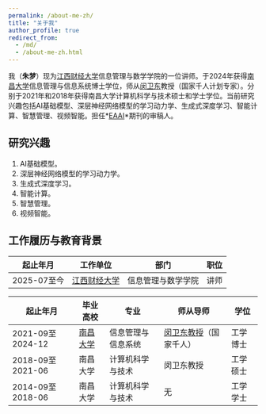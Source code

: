 ```yaml
---
permalink: /about-me-zh/
title: "关于我"
author_profile: true
redirect_from: 
  - /md/
  - /about-me-zh.html 
---
```


我（**朱梦**）现为[江西财经大学](https://www.jxufe.edu.cn)信息管理与数学学院的一位讲师。于2024年获得[南昌大学](https://www.ncu.edu.cn)信息管理与信息系统博士学位，师从[闵卫东](https://smcs.ncu.edu.cn/szdw/jsml/ce79f6f094154067a7dda50292b90603.htm)教授（国家千人计划专家）。分别于2021年和2018年获得南昌大学计算机科学与技术硕士和学士学位。当前研究兴趣包括AI基础模型、深层神经网络模型的学习动力学、生成式深度学习、智能计算、智慧管理、视频智能。担任*[EAAI](https://www.sciencedirect.com/journal/engineering-applications-of-artificial-intelligence)*期刊的审稿人。

## 研究兴趣

1. AI基础模型。
2. 深层神经网络模型的学习动力学。
3. 生成式深度学习。
4. 智能计算。
5. 智慧管理。
6. 视频智能。

## 工作履历与教育背景

<div class="table-wrapper-about-work-experience">
  <table>
    <thead>
      <tr>
        <th>起止年月</th>
        <th>工作单位</th>
        <th>部门</th>
        <th>职位</th>
      </tr>
    </thead>
    <tbody>
      <tr>
        <td>2025-07至今</td>
        <td><a href="https://www.jxufe.edu.cn" target="_blank" rel="noopener">江西财经大学</a></td>
        <td>信息管理与数学学院</td>
        <td>讲师</td>
      </tr>
    </tbody>
  </table>
</div>
<div class="table-wrapper-about-education">
  <table>
    <thead>
      <tr>
        <th>起止年月</th>
        <th>毕业高校</th>
        <th>专业</th>
        <th>师从导师</th>
        <th>学位</th>
      </tr>
    </thead>
    <tbody>
      <tr>
        <td>2021-09至2024-12</td>
        <td><a href="https://www.ncu.edu.cn" target="_blank" rel="noopener">南昌大学</a></td>
        <td>信息管理与信息系统</td>
        <td><a href="https://smcs.ncu.edu.cn/szdw/jsml/2e0cf032bb4c475c8f0767ecd4800043.htm" target="_blank" rel="noopener">闵卫东教授</a>（国家千人）</td>
        <td>工学博士</td>
      </tr>
      <tr>
        <td>2018-09至2021-06</td>
        <td>南昌大学</td>
        <td>计算机科学与技术</td>
        <td>闵卫东教授</td>
        <td>工学硕士</td>
      </tr>
      <tr>
        <td>2014-09至2018-06</td>
        <td>南昌大学</td>
        <td>计算机科学与技术</td>
        <td>无</td>
        <td>工学学士</td>
      </tr>
    </tbody>
  </table>
</div>

